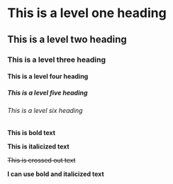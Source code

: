 # This is a level one heading
## This is a level two heading
### This is a level three heading
#### This is a level four heading
##### This is a level five heading
###### This is a level six heading

**This is bold text**

__This is italicized text__

~~This is crossed out text~~

**I can use bold and __italicized__ text**
